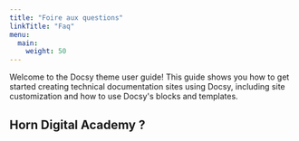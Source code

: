 ```yaml
---
title: "Foire aux questions"
linkTitle: "Faq"
menu:
  main:
    weight: 50
---
```


Welcome to the Docsy theme user guide! This guide shows you how to get started creating technical documentation sites using Docsy, including site customization and how to use Docsy's blocks and templates.

## Horn Digital Academy ?



